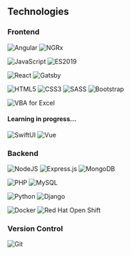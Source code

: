 <!--
**alexis89x/alexis89x** is a ✨ _special_ ✨ repository because its `README.md` (this file) appears on your GitHub profile.

Here are some ideas to get you started:

- 🔭 I’m currently working on ...
- 🌱 I’m currently learning ...
- 👯 I’m looking to collaborate on ...
- 🤔 I’m looking for help with ...
- 💬 Ask me about ...
- 📫 How to reach me: ...
- 😄 Pronouns: ...
- ⚡ Fun fact: ...
-->

## Technologies

### Frontend
<p float="left">
<img alt="Angular" src="https://img.shields.io/badge/angular%20-%23DD0031.svg?&style=for-the-badge&logo=angular&logoColor=white"/>
<img alt="NGRx" src="https://img.shields.io/badge/ngrx%20-%23B7178C.svg?&style=for-the-badge&logo=reactivex"/>
</p>
<p>
  <img alt="JavaScript" src="https://img.shields.io/badge/javascript%20-%23323330.svg?&style=for-the-badge&logo=javascript&logoColor=%23F7DF1E"/>
  <img alt="ES2019" src="https://img.shields.io/badge/es%202019%20-%23323330.svg?&style=for-the-badge&logo=javascript&logoColor=%23F7DF1E"/>
</p>
<p>
<img alt="React" src="https://img.shields.io/badge/react%20-%2361DAFB.svg?&style=for-the-badge&logo=react&logoColor=black"/>
<!--<img alt="React Native" src="https://img.shields.io/badge/react%20native-%2320232a.svg?&style=for-the-badge&logo=react&logoColor=%2361DAFB"/>-->
<img alt="Gatsby" src="https://img.shields.io/badge/gatsby%20-%23663399.svg?&style=for-the-badge&logo=gatsby&logoColor=white"/>
</p>
<p>
  <img alt="HTML5" src="https://img.shields.io/badge/html5%20-%23E34F26.svg?&style=for-the-badge&logo=html5&logoColor=white"/>
  <img alt="CSS3" src="https://img.shields.io/badge/css3%20-%231572B6.svg?&style=for-the-badge&logo=css3&logoColor=white"/>
  <img alt="SASS" src="https://img.shields.io/badge/SASS%20-hotpink.svg?&style=for-the-badge&logo=SASS&logoColor=white"/>
  <img alt="Bootstrap" src="https://img.shields.io/badge/bootstrap%20-%23563D7C.svg?&style=for-the-badge&logo=bootstrap&logoColor=white"/>
</p>
<p>
<img alt="VBA for Excel" src="https://img.shields.io/badge/vba%20for%20excel-%23217346.svg?&style=for-the-badge&logo=microsoft-excel&logoColor=white"/>
<!--<img alt="Ember" src="https://img.shields.io/badge/ember%20-%23E04E39.svg?&style=for-the-badge&logo=ember.js&logoColor=white"/>-->
</p>

#### Learning in progress...
<p>
  <img alt="SwiftUI" src="https://img.shields.io/badge/swift%20ui-%23FA7343.svg?&style=for-the-badge&logo=swift&logoColor=white"/>
  <img alt="Vue" src="https://img.shields.io/badge/vue.js-%234FC08D.svg?&style=for-the-badge&logo=vue.js&logoColor=white"/>
</p>

### Backend
<p float="left">
<img alt="NodeJS" src="https://img.shields.io/badge/node.js%20-%2343853D.svg?&style=for-the-badge&logo=node.js&logoColor=white"/>
<img alt="Express.js" src="https://img.shields.io/badge/express.js%20-%23404d59.svg?&style=for-the-badge&logo=express"/>
<img alt="MongoDB" src ="https://img.shields.io/badge/MongoDB-%234ea94b.svg?&style=for-the-badge&logo=mongodb&logoColor=white"/>
</p>
<p float="left">
<img alt="PHP" src="https://img.shields.io/badge/php%20-%234F5B93.svg?&style=for-the-badge&logo=php&logoColor=white"/>
<img alt="MySQL" src="https://img.shields.io/badge/mysql-%2300f.svg?&style=for-the-badge&logo=mysql&logoColor=white"/>
</p>
<p float="left">
<img alt="Python" src="https://img.shields.io/badge/python%20-%233776AB.svg?&style=for-the-badge&logo=python&logoColor=white"/>
<img alt="Django" src="https://img.shields.io/badge/django-%23092E20.svg?&style=for-the-badge&logo=django&logoColor=white"/>
<!--<img alt="Pytorch" src="https://img.shields.io/badge/pytorch%20-%23EE4C2C.svg?&style=for-the-badge&logo=pytorch&logoColor=white"/>-->
</p>
<p float="left">
<img alt="Docker" src="https://img.shields.io/badge/docker%20-%230db7ed.svg?&style=for-the-badge&logo=docker&logoColor=white"/>
<img alt="Red Hat Open Shift" src="https://img.shields.io/badge/redhat%20openshift%20-%23EE0000.svg?&style=for-the-badge&logo=red-hat-open-shift&logoColor=white"/>
</p>
<!--<img alt="Elixir" src="https://img.shields.io/badge/elixir%20-%234B275F.svg?&style=for-the-badge&logo=elixir&logoColor=white"/>-->

### Version Control
<img alt="Git" src="https://img.shields.io/badge/git%20-%23F05033.svg?&style=for-the-badge&logo=git&logoColor=white"/>
